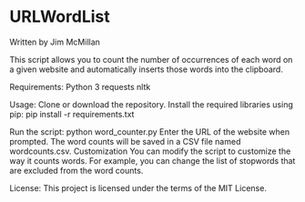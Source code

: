 # URLWordList
Written by Jim McMillan

This script allows you to count the number of occurrences of each word on a given website and automatically inserts those words into the clipboard.

Requirements:
Python 3
requests
nltk

Usage:
Clone or download the repository.
Install the required libraries using pip:
pip install -r requirements.txt

Run the script:
python word_counter.py
Enter the URL of the website when prompted.
The word counts will be saved in a CSV file named wordcounts.csv.
Customization
You can modify the script to customize the way it counts words. For example, you can change the list of stopwords that are excluded from the word counts.

License:
This project is licensed under the terms of the MIT License.

